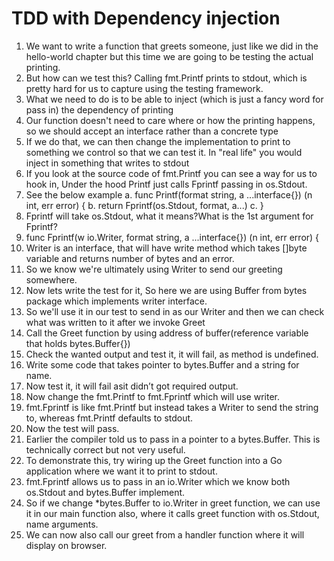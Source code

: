 # TDD with Dependency injection
1.	We want to write a function that greets someone, just like we did in the hello-world chapter but this time we are going to be testing the actual printing.
1.	But how can we test this? Calling fmt.Printf prints to stdout, which is pretty hard for us to capture using the testing framework.
1.	What we need to do is to be able to inject (which is just a fancy word for pass in) the dependency of printing
1.	Our function doesn't need to care where or how the printing happens, so we should accept an interface rather than a concrete type
1.	If we do that, we can then change the implementation to print to something we control so that we can test it. In "real life" you would inject in something that writes to stdout
1.	If you look at the source code of fmt.Printf you can see a way for us to hook in, Under the hood Printf just calls Fprintf passing in os.Stdout.
1.	See the below example
a.	func Printf(format string, a ...interface{}) (n int, err error) {
b.	return Fprintf(os.Stdout, format, a...)
c.	}
1.	Fprintf will take os.Stdout, what it means?What is the 1st argument for Fprintf?
1.	func Fprintf(w io.Writer, format string, a ...interface{}) (n int, err error) {
1.	Writer is an interface, that will have write method which takes []byte variable and returns number of bytes and an error.
1.	So we know  we're ultimately using Writer to send our greeting somewhere.
1.	Now lets write the test for it, So here we are using Buffer from bytes package which implements writer interface.
1.	So we'll use it in our test to send in as our Writer and then we can check what was written to it after we invoke Greet
1.	Call the Greet function by using address of buffer(reference variable that holds bytes.Buffer{})
1.	Check the wanted output and test it, it will fail, as method is undefined.
1.	Write some code that takes pointer to bytes.Buffer and a string for name.
1.	Now test it, it will fail asit didn’t got required output.
1.	Now change the fmt.Printf to fmt.Fprintf which will use writer.
1.	fmt.Fprintf is like fmt.Printf but instead takes a Writer to send the string to, whereas fmt.Printf defaults to stdout.
1.	Now the test will pass.
1.	Earlier the compiler told us to pass in a pointer to a bytes.Buffer. This is technically correct but not very useful.
1.	To demonstrate this, try wiring up the Greet function into a Go application where we want it to print to stdout.
1.	fmt.Fprintf allows us to pass in an io.Writer which we know both os.Stdout and bytes.Buffer implement.
1.	So if we change *bytes.Buffer to io.Writer in greet function, we can use it in our main function also, where it calls greet function with os.Stdout, name arguments.
1.	We can now also call our greet from a handler function where it will display on browser.



